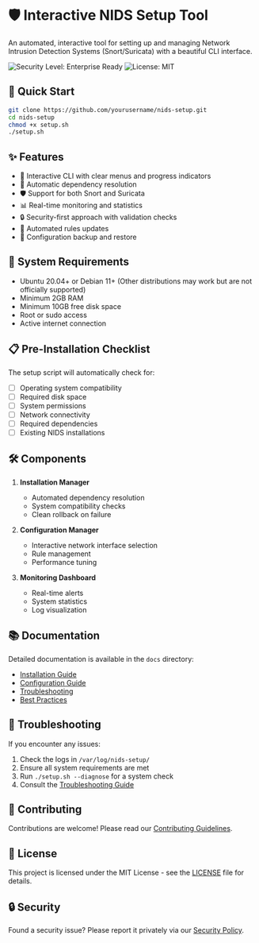 # 🛡️ Interactive NIDS Setup Tool

An automated, interactive tool for setting up and managing Network Intrusion Detection Systems (Snort/Suricata) with a beautiful CLI interface.

![Security Level: Enterprise Ready](https://img.shields.io/badge/Security-Enterprise%20Ready-blue)
![License: MIT](https://img.shields.io/badge/License-MIT-green)

## 🚀 Quick Start

```bash
git clone https://github.com/yourusername/nids-setup.git
cd nids-setup
chmod +x setup.sh
./setup.sh
```

## ✨ Features

- 🎯 Interactive CLI with clear menus and progress indicators
- 🔄 Automatic dependency resolution
- 🛡️ Support for both Snort and Suricata
- 📊 Real-time monitoring and statistics
- 🔒 Security-first approach with validation checks
- 🔄 Automated rules updates
- 💾 Configuration backup and restore

## 🔧 System Requirements

- Ubuntu 20.04+ or Debian 11+ (Other distributions may work but are not officially supported)
- Minimum 2GB RAM
- Minimum 10GB free disk space
- Root or sudo access
- Active internet connection

## 📋 Pre-Installation Checklist

The setup script will automatically check for:

- [ ] Operating system compatibility
- [ ] Required disk space
- [ ] System permissions
- [ ] Network connectivity
- [ ] Required dependencies
- [ ] Existing NIDS installations

## 🛠️ Components

1. **Installation Manager**
   - Automated dependency resolution
   - System compatibility checks
   - Clean rollback on failure

2. **Configuration Manager**
   - Interactive network interface selection
   - Rule management
   - Performance tuning

3. **Monitoring Dashboard**
   - Real-time alerts
   - System statistics
   - Log visualization

## 📚 Documentation

Detailed documentation is available in the `docs` directory:
- [Installation Guide](docs/installation.md)
- [Configuration Guide](docs/configuration.md)
- [Troubleshooting](docs/troubleshooting.md)
- [Best Practices](docs/best-practices.md)

## 🐛 Troubleshooting

If you encounter any issues:

1. Check the logs in `/var/log/nids-setup/`
2. Ensure all system requirements are met
3. Run `./setup.sh --diagnose` for a system check
4. Consult the [Troubleshooting Guide](docs/troubleshooting.md)

## 🤝 Contributing

Contributions are welcome! Please read our [Contributing Guidelines](CONTRIBUTING.md).

## 📜 License

This project is licensed under the MIT License - see the [LICENSE](LICENSE) file for details.

## 🔒 Security

Found a security issue? Please report it privately via our [Security Policy](SECURITY.md).

